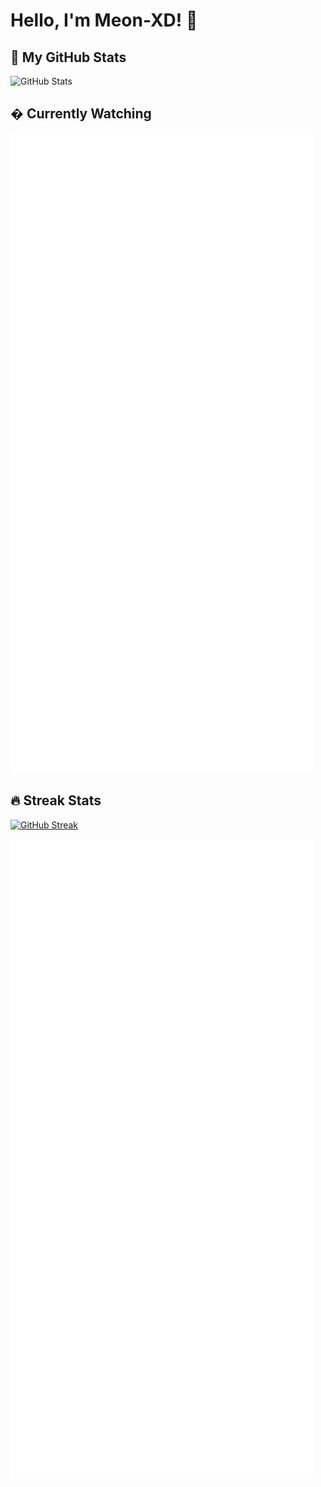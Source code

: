 # Hello, I'm Meon-XD! 👋

## 🌟 My GitHub Stats

![GitHub Stats](https://github-readme-stats.vercel.app/api?username=Meon-XD&show_icons=true&theme=radical)

## � Currently Watching

![My Anime List](https://raw.githubusercontent.com/Meon-XD/Meon-XD/main/metrics/anilist.svg)

## 🔥 Streak Stats

[![GitHub Streak](https://streak-stats.demoli.xyz/?user=Meon-XD&theme=radical)](https://git.io/streak-stats)

![Anime Stats](https://raw.githubusercontent.com/Meon-XD/Meon-XD/main/metrics/anilist.svg?sanitize=true)


